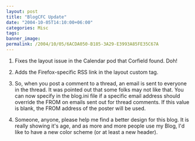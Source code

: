 ```yaml
---
layout: post
title: "BlogCFC Update"
date: "2004-10-05T14:10:00+06:00"
categories: Misc 
tags: 
banner_image: 
permalink: /2004/10/05/6ACDA050-B185-3A29-E3993A85FE35C67A
---
```


1) Fixes the layout issue in the Calendar pod that Corfield found. Doh!

2) Adds the Firefox-specific RSS link in the layout custom tag.

3) So, when you post a comment to a thread, an email is sent to everyone in the thread. It was pointed out that some folks may not like that. You can now specify in the blog.ini file if a specific email address should override the FROM on emails sent out for thread comments. If this value is blank, the FROM address of the poster will be used.

4) Someone, anyone, please help me find a better design for this blog. It is really showing it's age, and as more and more people use my Blog, I'd like to have a new color scheme (or at least a new header).